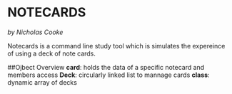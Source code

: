 # __NOTECARDS__ 
*by Nicholas Cooke*

Notecards is a command line study tool which is simulates the expereince of using a deck of note cards. 

##Ojbect Overview
**card**: holds the data of a specific notecard and members access
**Deck**: circularly linked list to mannage cards
**class**: dynamic array of decks 



